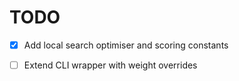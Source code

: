 # TODO

- [x] Add local search optimiser and scoring constants

- [ ] Extend CLI wrapper with weight overrides

